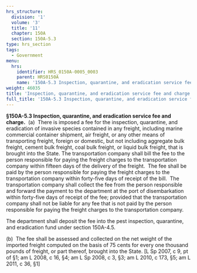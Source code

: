 ```yaml
---
hrs_structure:
  division: '1'
  volume: '3'
  title: '11'
  chapter: 150A
  section: 150A-5.3
type: hrs_section
tags:
  - Government
menu:
  hrs:
    identifier: HRS_0150A-0005_0003
    parent: HRS0150A
    name: '150A-5.3 Inspection, quarantine, and eradication service fee and charge'
weight: 46035
title: 'Inspection, quarantine, and eradication service fee and charge'
full_title: '150A-5.3 Inspection, quarantine, and eradication service fee and charge'
---
```

**§150A-5.3 Inspection, quarantine, and eradication service fee and charge.**  (a)  There is imposed a fee for the inspection, quarantine, and eradication of invasive species contained in any freight, including marine commercial container shipment, air freight, or any other means of transporting freight, foreign or domestic, but not including aggregate bulk freight, cement bulk freight, coal bulk freight, or liquid bulk freight, that is brought into the State. The transportation company shall bill the fee to the person responsible for paying the freight charges to the transportation company within fifteen days of the delivery of the freight.  The fee shall be paid by the person responsible for paying the freight charges to the transportation company within forty-five days of receipt of the bill.  The transportation company shall collect the fee from the person responsible and forward the payment to the department at the port of disembarkation within forty-five days of receipt of the fee; provided that the transportation company shall not be liable for any fee that is not paid by the person responsible for paying the freight charges to the transportation company.

The department shall deposit the fee into the pest inspection, quarantine, and eradication fund under section 150A-4.5.

(b)  The fee shall be assessed and collected on the net weight of the imported freight computed on the basis of 75 cents for every one thousand pounds of freight, or part thereof, brought into the State. [L Sp 2007, c 9, pt of §1; am L 2008, c 16, §4; am L Sp 2008, c 3, §3; am L 2010, c 173, §5; am L 2011, c 36, §1]